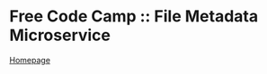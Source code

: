 # Free Code Camp :: File Metadata Microservice
[Homepage](https://fcc-file-meta-micro-osenvosem.herokuapp.com/)
